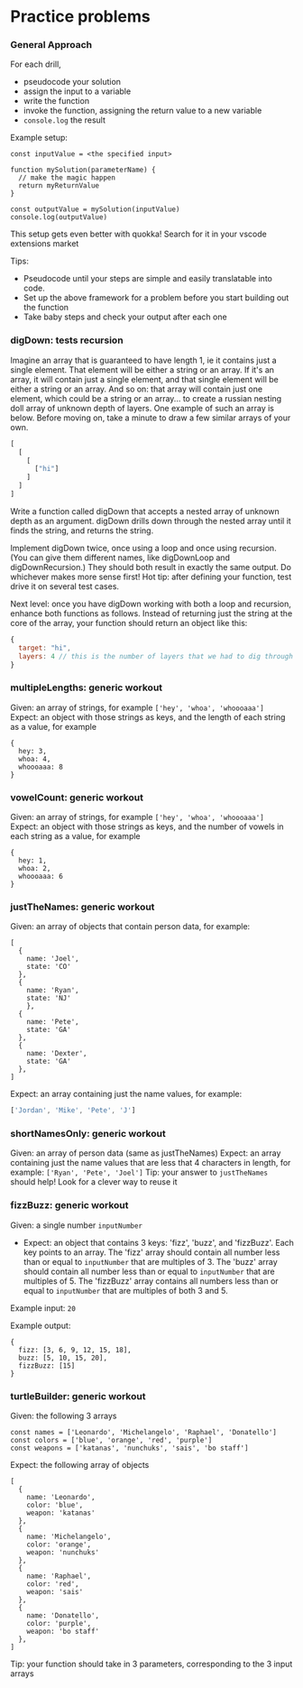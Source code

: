 # Practice problems 
### General Approach
For each drill,
- pseudocode your solution
- assign the input to a variable
- write the function
- invoke the function, assigning the return value to a new variable
- `console.log` the result

Example setup:
```
const inputValue = <the specified input>

function mySolution(parameterName) {
  // make the magic happen
  return myReturnValue
}

const outputValue = mySolution(inputValue)
console.log(outputValue)
```
This setup gets even better with quokka! Search for it in your vscode extensions market

Tips:
- Pseudocode until your steps are simple and easily translatable into code.
- Set up the above framework for a problem before you start building out the function
- Take baby steps and check your output after each one

### digDown: tests recursion
Imagine an array that is guaranteed to have length 1, ie it contains just a single element. That element will be either a string or an array. If it's an array, it will contain just a single element, and that single element will be either a string or an array. And so on: that array will contain just one element, which could be a string or an array... to create a russian nesting doll array of unknown depth of layers. One example of such an array is below. Before moving on, take a minute to draw a few similar arrays of your own.

```js
[
  [
    [
      ["hi"]
    ]
  ]
]
```

Write a function called digDown that accepts a nested array of unknown depth as an argument. digDown drills down through the nested array until it finds the string, and returns the string.

Implement digDown twice, once using a loop and once using recursion. (You can give them different names, like digDownLoop and digDownRecursion.) They should both result in exactly the same output. Do whichever makes more sense first! Hot tip: after defining your function, test drive it on several test cases.

Next level: once you have digDown working with both a loop and recursion, enhance both functions as follows. Instead of returning just the string at the core of the array, your function should return an object like this:

```js
{
  target: "hi",
  layers: 4 // this is the number of layers that we had to dig through to find it. the above example had 4 layers of arrays
}
```

### multipleLengths: generic workout
Given: an array of strings, for example `['hey', 'whoa', 'whoooaaa']`
<br>
Expect: an object with those strings as keys, and the length of each string as a value, for example
```
{
  hey: 3,
  whoa: 4,
  whoooaaa: 8
}
```

### vowelCount: generic workout
Given: an array of strings, for example `['hey', 'whoa', 'whoooaaa']`
<br>
Expect: an object with those strings as keys, and the number of vowels in each string as a value, for example
```
{
  hey: 1,
  whoa: 2,
  whoooaaa: 6
}
```

### justTheNames: generic workout
Given: an array of objects that contain person data, for example:
```
[
  {
    name: 'Joel',
    state: 'CO'
  },
  {
    name: 'Ryan',
    state: 'NJ'
    },
  {
    name: 'Pete',
    state: 'GA'
  },
  {
    name: 'Dexter',
    state: 'GA'
  },
]
```


Expect: an array containing just the name values, for example:

```js
['Jordan', 'Mike', 'Pete', 'J']
```

### shortNamesOnly: generic workout
Given: an array of person data (same as justTheNames)
Expect: an array containing just the name values that are less that 4 characters in length, for example: `['Ryan', 'Pete', 'Joel']`
Tip: your answer to `justTheNames` should help! Look for a clever way to reuse it

### fizzBuzz: generic workout
Given: a single number `inputNumber`
- Expect: an object that contains 3 keys: 'fizz', 'buzz', and 'fizzBuzz'. Each key points to an array. The 'fizz' array should contain all number less than or equal to `inputNumber` that are multiples of 3. The 'buzz' array should contain all number less than or equal to `inputNumber` that are multiples of 5. The 'fizzBuzz' array contains all numbers less than or equal to `inputNumber` that are multiples of both 3 and 5.

Example input: `20`

Example output:

```
{
  fizz: [3, 6, 9, 12, 15, 18],
  buzz: [5, 10, 15, 20],
  fizzBuzz: [15]
}
```

### turtleBuilder: generic workout

Given: the following 3 arrays

```
const names = ['Leonardo', 'Michelangelo', 'Raphael', 'Donatello']
const colors = ['blue', 'orange', 'red', 'purple']
const weapons = ['katanas', 'nunchuks', 'sais', 'bo staff']
```


Expect: the following array of objects

```
[
  {
    name: 'Leonardo',
    color: 'blue',
    weapon: 'katanas'
  },
  {
    name: 'Michelangelo',
    color: 'orange',
    weapon: 'nunchuks'
  },
  {
    name: 'Raphael',
    color: 'red',
    weapon: 'sais'
  },
  {
    name: 'Donatello',
    color: 'purple',
    weapon: 'bo staff'
  },
]
```

Tip: your function should take in 3 parameters, corresponding to the 3 input arrays


